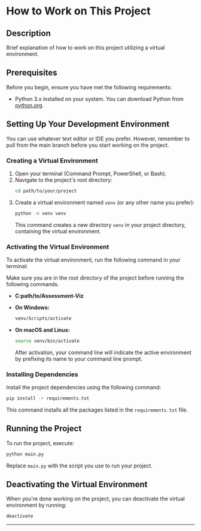 # How to Work on This Project

## Description

Brief explanation of how to work on this project utilizing a virtual environment.

## Prerequisites

Before you begin, ensure you have met the following requirements:

- Python 3.x installed on your system. You can download Python from [python.org](https://www.python.org/downloads/).

## Setting Up Your Development Environment

You can use whatever text editor or IDE you prefer. However, remember to pull from the main branch before you start working on the project.

### Creating a Virtual Environment

1. Open your terminal (Command Prompt, PowerShell, or Bash).
2. Navigate to the project's root directory:
   ```bash
   cd path/to/your/project
   ```
3. Create a virtual environment named `venv` (or any other name you prefer):
   ```bash
   python -m venv venv
   ```
   This command creates a new directory `venv` in your project directory, containing the virtual environment.

### Activating the Virtual Environment

To activate the virtual environment, run the following command in your terminal:

Make sure you are in the root directory of the project before running the following commands.

- **C:path/to/Assessment-Viz**

- **On Windows:**
  ```bash
  venv/Scripts/activate
  ```
- **On macOS and Linux:**
  ```bash
  source venv/bin/activate
  ```
  After activation, your command line will indicate the active environment by prefixing its name to your command line prompt.

### Installing Dependencies

Install the project dependencies using the following command:

```bash
pip install -r requirements.txt
```

This command installs all the packages listed in the `requirements.txt` file.

## Running the Project

To run the project, execute:

```bash
python main.py
```

Replace `main.py` with the script you use to run your project.

## Deactivating the Virtual Environment

When you're done working on the project, you can deactivate the virtual environment by running:

```bash
deactivate
```

---
